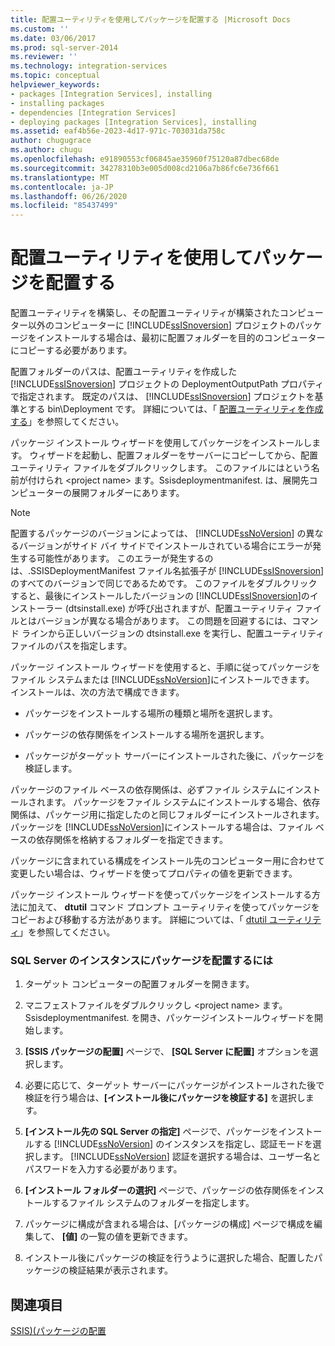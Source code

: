 ```yaml
---
title: 配置ユーティリティを使用してパッケージを配置する |Microsoft Docs
ms.custom: ''
ms.date: 03/06/2017
ms.prod: sql-server-2014
ms.reviewer: ''
ms.technology: integration-services
ms.topic: conceptual
helpviewer_keywords:
- packages [Integration Services], installing
- installing packages
- dependencies [Integration Services]
- deploying packages [Integration Services], installing
ms.assetid: eaf4b56e-2023-4d17-971c-703031da758c
author: chugugrace
ms.author: chugu
ms.openlocfilehash: e91890553cf06845ae35960f75120a87dbec68de
ms.sourcegitcommit: 34278310b3e005d008cd2106a7b86fc6e736f661
ms.translationtype: MT
ms.contentlocale: ja-JP
ms.lasthandoff: 06/26/2020
ms.locfileid: "85437499"
---
```

# <a name="deploy-packages-by-using-the-deployment-utility"></a>配置ユーティリティを使用してパッケージを配置する
  配置ユーティリティを構築し、その配置ユーティリティが構築されたコンピューター以外のコンピューターに [!INCLUDE[ssISnoversion](../includes/ssisnoversion-md.md)] プロジェクトのパッケージをインストールする場合は、最初に配置フォルダーを目的のコンピューターにコピーする必要があります。  
  
 配置フォルダーのパスは、配置ユーティリティを作成した [!INCLUDE[ssISnoversion](../includes/ssisnoversion-md.md)] プロジェクトの DeploymentOutputPath プロパティで指定されます。 既定のパスは、 [!INCLUDE[ssISnoversion](../includes/ssisnoversion-md.md)] プロジェクトを基準とする bin\Deployment です。 詳細については、「 [配置ユーティリティを作成する](../../2014/integration-services/create-a-deployment-utility.md)」を参照してください。  
  
 パッケージ インストール ウィザードを使用してパッケージをインストールします。 ウィザードを起動し、配置フォルダーをサーバーにコピーしてから、配置ユーティリティ ファイルをダブルクリックします。 このファイルにはという名前が付けられ \<project name> ます。Ssisdeploymentmanifest. は、展開先コンピューターの展開フォルダーにあります。  
  
> [!NOTE]  
>  配置するパッケージのバージョンによっては、 [!INCLUDE[ssNoVersion](../includes/ssnoversion-md.md)] の異なるバージョンがサイド バイ サイドでインストールされている場合にエラーが発生する可能性があります。 このエラーが発生するのは、.SSISDeploymentManifest ファイル名拡張子が [!INCLUDE[ssISnoversion](../includes/ssisnoversion-md.md)]のすべてのバージョンで同じであるためです。 このファイルをダブルクリックすると、最後にインストールしたバージョンの [!INCLUDE[ssISnoversion](../includes/ssisnoversion-md.md)]のインストーラー (dtsinstall.exe) が呼び出されますが、配置ユーティリティ ファイルとはバージョンが異なる場合があります。 この問題を回避するには、コマンド ラインから正しいバージョンの dtsinstall.exe を実行し、配置ユーティリティ ファイルのパスを指定します。  
  
 パッケージ インストール ウィザードを使用すると、手順に従ってパッケージをファイル システムまたは [!INCLUDE[ssNoVersion](../includes/ssnoversion-md.md)]にインストールできます。 インストールは、次の方法で構成できます。  
  
-   パッケージをインストールする場所の種類と場所を選択します。  
  
-   パッケージの依存関係をインストールする場所を選択します。  
  
-   パッケージがターゲット サーバーにインストールされた後に、パッケージを検証します。  
  
 パッケージのファイル ベースの依存関係は、必ずファイル システムにインストールされます。 パッケージをファイル システムにインストールする場合、依存関係は、パッケージ用に指定したのと同じフォルダーにインストールされます。 パッケージを [!INCLUDE[ssNoVersion](../includes/ssnoversion-md.md)]にインストールする場合は、ファイル ベースの依存関係を格納するフォルダーを指定できます。  
  
 パッケージに含まれている構成をインストール先のコンピューター用に合わせて変更したい場合は、ウィザードを使ってプロパティの値を更新できます。  
  
 パッケージ インストール ウィザードを使ってパッケージをインストールする方法に加えて、 **dtutil** コマンド プロンプト ユーティリティを使ってパッケージをコピーおよび移動する方法があります。 詳細については、「 [dtutil ユーティリティ](dtutil-utility.md)」を参照してください。  
  
### <a name="to-deploy-packages-to-an-instance-of-sql-server"></a>SQL Server のインスタンスにパッケージを配置するには  
  
1.  ターゲット コンピューターの配置フォルダーを開きます。  
  
2.  マニフェストファイルをダブルクリックし \<project name> ます。Ssisdeploymentmanifest. を開き、パッケージインストールウィザードを開始します。  
  
3.  **[SSIS パッケージの配置]** ページで、 **[SQL Server に配置]** オプションを選択します。  
  
4.  必要に応じて、ターゲット サーバーにパッケージがインストールされた後で検証を行う場合は、**[インストール後にパッケージを検証する]** を選択します。  
  
5.  **[インストール先の SQL Server の指定]** ページで、パッケージをインストールする [!INCLUDE[ssNoVersion](../includes/ssnoversion-md.md)] のインスタンスを指定し、認証モードを選択します。 [!INCLUDE[ssNoVersion](../includes/ssnoversion-md.md)] 認証を選択する場合は、ユーザー名とパスワードを入力する必要があります。  
  
6.  **[インストール フォルダーの選択]** ページで、パッケージの依存関係をインストールするファイル システムのフォルダーを指定します。  
  
7.  パッケージに構成が含まれる場合は、[パッケージの構成] ページで構成を編集して、 **[値]** の一覧の値を更新できます。  
  
8.  インストール後にパッケージの検証を行うように選択した場合、配置したパッケージの検証結果が表示されます。  
  
## <a name="see-also"></a>関連項目  
 [SSIS&#41;&#40;パッケージの配置](packages/legacy-package-deployment-ssis.md)  
  
  
